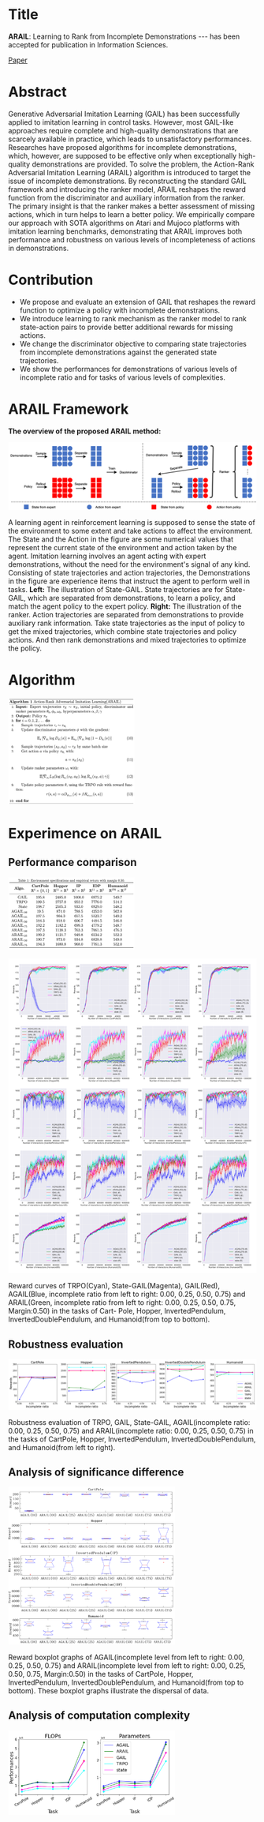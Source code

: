 # Title

**ARAIL**: Learning to Rank from Incomplete Demonstrations --- has been accepted for publication in Information Sciences.

[Paper](https://www.sciencedirect.com/science/article/abs/pii/S0020025521001213)

# Abstract

Generative Adversarial Imitation Learning (GAIL) has been successfully applied to imitation learning in control tasks. However, most GAIL-like approaches require complete and high-quality demonstrations that are scarcely available in practice, which leads to unsatisfactory performances. Researches have proposed algorithms for incomplete demonstrations, which, however, are supposed to be effective only when exceptionally high-quality demonstrations are provided. To solve the problem, the Action-Rank Adversarial Imitation Learning (ARAIL) algorithm is introduced to target the issue of incomplete demonstrations. By reconstructing the standard GAIL framework and introducing the ranker model, ARAIL reshapes the reward function from the discriminator and auxiliary information from the ranker. The primary insight is that the ranker makes a better assessment of missing actions, which in turn helps to learn a better policy. We empirically compare our approach with SOTA algorithms on Atari and Mujoco platforms with imitation learning benchmarks, demonstrating that ARAIL improves both performance and robustness on various levels of incompleteness of actions in demonstrations.

# Contribution

- We propose and evaluate an extension of GAIL that reshapes the reward function to optimize a policy with incomplete demonstrations.
- We introduce learning to rank mechanism as the ranker model to rank state-action pairs to provide better additional rewards for missing actions.
- We change the discriminator objective to comparing state trajectories from incomplete demonstrations against the generated state trajectories.
- We show the performances for demonstrations of various levels of incomplete ratio and for tasks of various levels of complexities.

# ARAIL Framework

**The overview of the proposed ARAIL method:**

![framework](README.assets/framework.png)

A learning agent in reinforcement learning is supposed to sense the state of the environment to some extent and take actions to affect the environment. The State and the Action in the figure are some numerical values that represent the current state of the environment and action taken by the agent. Imitation learning involves an agent acting with expert demonstrations, without the need for the environment's signal of any kind. Consisting of state trajectories and action trajectories, the Demonstrations in the figure are experience items that instruct the agent to perform well in tasks. **Left:** The illustration of State-GAIL. State trajectories are for State-GAIL, which are separated from demonstrations, to learn a policy, and match the agent policy to the expert policy. **Right:** The illustration of the ranker. Action trajectories are separated from demonstrations to provide auxiliary rank information. Take state trajectories as the input of policy to get the mixed trajectories, which combine state trajectories and policy actions. And then rank demonstrations and mixed trajectories to optimize the policy. 

# Algorithm

<img src="README.assets/image-20210224190444331.png" alt="image-20210224190444331" style="zoom: 25%;" />

# Experimence on ARAIL

## Performance comparison

<img src="README.assets/image-20210224190548823.png" alt="image-20210224190548823" style="zoom: 25%;" />

![image-20210224190622271](README.assets/image-20210224190622271.png)

Reward curves of TRPO(Cyan), State-GAIL(Magenta), GAIL(Red), AGAIL(Blue, incomplete ratio from left to right: 0.00, 0.25, 0.50, 0.75) and ARAIL(Green, incomplete ratio from left to right: 0.00, 0.25, 0.50, 0.75, Margin:0.50) in the tasks of Cart- Pole, Hopper, InvertedPendulum, InvertedDoublePendulum, and Humanoid(from top to bottom).

## Robustness evaluation

![image-20210224190656358](README.assets/image-20210224190656358.png)

Robustness evaluation of TRPO, GAIL, State-GAIL, AGAIL(incomplete ratio: 0.00, 0.25, 0.50, 0.75) and ARAIL(incomplete ratio: 0.00, 0.25, 0.50, 0.75) in the tasks of CartPole, Hopper, InvertedPendulum, InvertedDoublePendulum, and Humanoid(from left to right).

## Analysis of significance difference

<img src="README.assets/image-20210224190940101.png" alt="image-20210224190940101" style="zoom:33%;" />

Reward boxplot graphs of AGAIL(incomplete level from left to right: 0.00, 0.25, 0.50, 0.75) and ARAIL(incomplete level from left to right: 0.00, 0.25, 0.50, 0.75, Margin:0.50) in the tasks of CartPole, Hopper, InvertedPendulum, InvertedDoublePendulum, and Humanoid(from top to bottom). These boxplot graphs illustrate the dispersal of data.

## Analysis of computation complexity

<img src="README.assets/image-20210224191032174.png" alt="image-20210224191032174" style="zoom:33%;" />